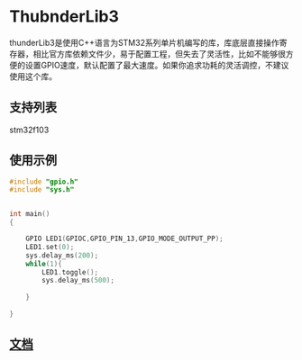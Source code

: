 # ThubnderLib3

thunderLib3是使用C++语言为STM32系列单片机编写的库，库底层直接操作寄存器，相比官方库依赖文件少，易于配置工程，但失去了灵活性，比如不能够很方便的设置GPIO速度，默认配置了最大速度。如果你追求功耗的灵活调控，不建议使用这个库。



## 支持列表
stm32f103


## 使用示例
```c++
#include "gpio.h"
#include "sys.h"


int main()
{

    GPIO LED1(GPIOC,GPIO_PIN_13,GPIO_MODE_OUTPUT_PP);
    LED1.set(0);
    sys.delay_ms(200);
    while(1){
		LED1.toggle();
		sys.delay_ms(500);
        
    }
    
}
```

## [文档](/doc)